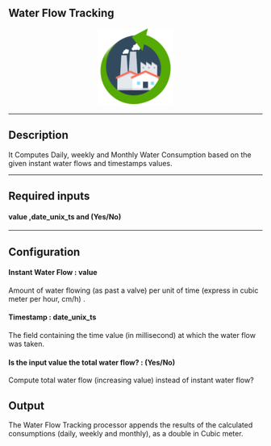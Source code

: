 <!--
  ~ Licensed to the Apache Software Foundation (ASF) under one or more
  ~ contributor license agreements.  See the NOTICE file distributed with
  ~ this work for additional information regarding copyright ownership.
  ~ The ASF licenses this file to You under the Apache License, Version 2.0
  ~ (the "License"); you may not use this file except in compliance with
  ~ the License.  You may obtain a copy of the License at
  ~
  ~    http://www.apache.org/licenses/LICENSE-2.0
  ~
  ~ Unless required by applicable law or agreed to in writing, software
  ~ distributed under the License is distributed on an "AS IS" BASIS,
  ~ WITHOUT WARRANTIES OR CONDITIONS OF ANY KIND, either express or implied.
  ~ See the License for the specific language governing permissions and
  ~ limitations under the License.
  ~
  -->

## Water Flow Tracking

<p align="center"> 
    <img src="icon.png" width="150px;" class="pe-image-documentation"/>
</p>

***

## Description
It Computes Daily, weekly and Monthly Water Consumption based on the given instant water flows and timestamps values.

***

## Required inputs
#### value ,date_unix_ts and (Yes/No)

***

## Configuration
#### Instant Water Flow : value
Amount of water flowing (as past a valve) per unit of time (express in cubic meter per hour, cm/h) .

#### Timestamp : date_unix_ts
The field containing the time value (in millisecond) at which the water flow was taken.

#### Is the input value the total water flow? : (Yes/No)
Compute total water flow (increasing value) instead of instant water flow?
## Output
The Water Flow Tracking processor appends the results of the calculated consumptions 
(daily, weekly and monthly), as a double in Cubic meter.
